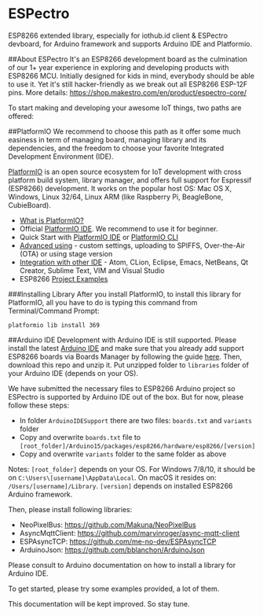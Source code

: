 # ESPectro
ESP8266 extended library, especially for iothub.id client &amp; ESPectro devboard, for Arduino framework and supports Arduino IDE and Platformio.

##About ESPectro
It's an ESP8266 development board as the culmination of our 1+ year experience in exploring and developing products with ESP8266 MCU. 
Initially designed for kids in mind, everybody should be able to use it. 
Yet it's still hacker-friendly as we break out all ESP8266 ESP-12F pins.
More details: https://shop.makestro.com/en/product/espectro-core/

To start making and developing your awesome IoT things, two paths are offered:

##PlatformIO
We recommend to choose this path as it offer some much easiness in term of managing board, managing library and its dependencies, 
and the freedom to choose your favorite Integrated Development Environment (IDE).

[PlatformIO](http://platformio.org/) is an open source ecosystem for IoT development with cross platform build system, library manager, and offers full support for Espressif (ESP8266) development. 
It works on the popular host OS: Mac OS X, Windows, Linux 32/64, Linux ARM (like Raspberry Pi, BeagleBone, CubieBoard).

* [What is PlatformIO?](http://docs.platformio.org/en/stable/what-is-platformio.html)
* Official [PlatformIO IDE](http://platformio.org/platformio-ide). We recommend to use it for beginner.
* Quick Start with [PlatformIO IDE](http://docs.platformio.org/en/stable/ide/atom.html#quick-start) or [PlatformIO CLI](http://docs.platformio.org/en/stable/quickstart.html)
* [Advanced using](http://docs.platformio.org/en/stable/platforms/espressif.html) - custom settings, uploading to SPIFFS, Over-the-Air (OTA) or using stage version
* [Integration with other IDE](http://docs.platformio.org/en/stable/ide.html) - Atom, CLion, Eclipse, Emacs, NetBeans, Qt Creator, Sublime Text, VIM and Visual Studio
* ESP8266 [Project Examples](http://docs.platformio.org/en/stable/platforms/espressif.html#examples)

###Installing Library
After you install PlatformIO, to install this library for PlatformIO, all you have to do is typing this command from Terminal/Command Prompt:

```
platformio lib install 369
```


##Arduino IDE
Development with Arduino IDE is still supported. Please install the latest [Arduino IDE](http://www.arduino.cc/en/main/software) and make sure that you already add support ESP8266 boards via Boards Manager by following the guide [here](https://github.com/esp8266/Arduino/blob/master/README.md).
Then, download this repo and unzip it. Put unzipped folder to `libraries` folder of your Arduino IDE (depends on your OS).

We have submitted the necessary files to ESP8266 Arduino project so ESPectro is supported by Arduino IDE out of the box. 
But for now, please follow these steps:

* In folder `ArduinoIDESupport` there are two files: `boards.txt` and `variants` folder
* Copy and overwrite `boards.txt` file to `[root_folder]/Arduino15/packages/esp8266/hardware/esp8266/[version]`
* Copy and overwrite `variants` folder to the same folder as above

Notes: 
`[root_folder]` depends on your OS. For Windows 7/8/10, it should be on `C:\Users\[username]\AppData\Local`. On macOS it resides on: `/Users/[username]/Library`.
`[version]` depends on installed ESP8266 Arduino framework.


Then, please install following libraries:

* NeoPixelBus: https://github.com/Makuna/NeoPixelBus
* AsyncMqttClient: https://github.com/marvinroger/async-mqtt-client
* ESPAsyncTCP: https://github.com/me-no-dev/ESPAsyncTCP
* ArduinoJson: https://github.com/bblanchon/ArduinoJson

Please consult to Arduino documentation on how to install a library for Arduino IDE.

To get started, please try some examples provided, a lot of them.

This documentation will be kept improved. So stay tune.
